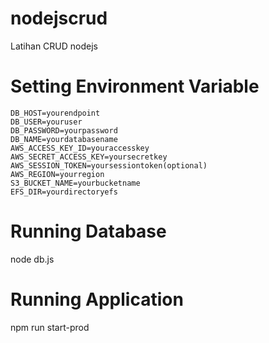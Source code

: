 # nodejscrud
Latihan CRUD nodejs

# Setting  Environment Variable
`DB_HOST=yourendpoint`<br/>
`DB_USER=youruser`<br/>
`DB_PASSWORD=yourpassword`<br/>
`DB_NAME=yourdatabasename`<br/>
`AWS_ACCESS_KEY_ID=youraccesskey`<br/>
`AWS_SECRET_ACCESS_KEY=yoursecretkey`<br/>
`AWS_SESSION_TOKEN=yoursessiontoken(optional)`<br/>
`AWS_REGION=yourregion`<br/>
`S3_BUCKET_NAME=yourbucketname`<br/>
`EFS_DIR=yourdirectoryefs`<br/>

# Running Database
node db.js

# Running Application
npm run start-prod
